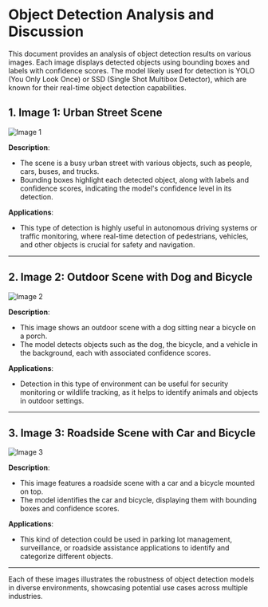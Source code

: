 # Object Detection Analysis and Discussion

This document provides an analysis of object detection results on various images. Each image displays detected objects using bounding boxes and labels with confidence scores. The model likely used for detection is YOLO (You Only Look Once) or SSD (Single Shot Multibox Detector), which are known for their real-time object detection capabilities.

## 1. Image 1: Urban Street Scene
![Image 1](![image](https://github.com/user-attachments/assets/69ec4ab7-7498-4591-ada9-50fa8f3f63d5)
)

**Description**:
- The scene is a busy urban street with various objects, such as people, cars, buses, and trucks.
- Bounding boxes highlight each detected object, along with labels and confidence scores, indicating the model's confidence level in its detection.

**Applications**:
- This type of detection is highly useful in autonomous driving systems or traffic monitoring, where real-time detection of pedestrians, vehicles, and other objects is crucial for safety and navigation.

---

## 2. Image 2: Outdoor Scene with Dog and Bicycle
![Image 2](sandbox:/mnt/data/image.png)

**Description**:
- This image shows an outdoor scene with a dog sitting near a bicycle on a porch. 
- The model detects objects such as the dog, the bicycle, and a vehicle in the background, each with associated confidence scores.

**Applications**:
- Detection in this type of environment can be useful for security monitoring or wildlife tracking, as it helps to identify animals and objects in outdoor settings.

---

## 3. Image 3: Roadside Scene with Car and Bicycle
![Image 3](sandbox:/mnt/data/image.png)

**Description**:
- This image features a roadside scene with a car and a bicycle mounted on top.
- The model identifies the car and bicycle, displaying them with bounding boxes and confidence scores.

**Applications**:
- This kind of detection could be used in parking lot management, surveillance, or roadside assistance applications to identify and categorize different objects.

---

Each of these images illustrates the robustness of object detection models in diverse environments, showcasing potential use cases across multiple industries.

